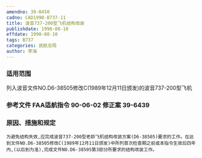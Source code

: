 ```yaml
---
amendno: 39-0450  
cadno: CAD1990-B737-11  
title: 波音737-200型飞机结构改装  
publishdate: 1990-08-10  
effdate: 1990-08-10  
tags: B737  
categories: 民航总局  
author: 李海  
---
```

  
### 适用范围  
列入波音文件NO.D6-38505修改C(1989年12月11日颁发)的波音737-200型飞机  
  
<!--more-->  
### 参考文件    FAA适航指令 90-06-02 修正案 39-6439  
  
### 原因、措施和规定  
    为避免结构失效,应完成波音737-200型老龄飞机结构改装方案(D6-38505)要求的工作。在达到文件NO.D6-38505修改C(1989年12月11日颁发)中所列首次检查期之前或本指令生效后四年内,(以后到为准),完成文件NO.D6-38505第3部分所要求的结构改装工作。  
